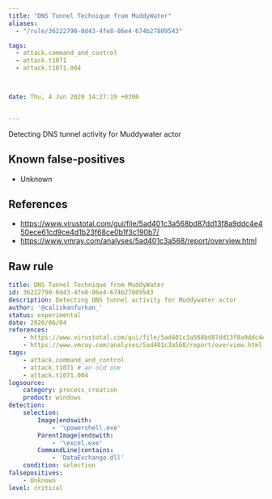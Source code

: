 ```yaml
---
title: "DNS Tunnel Technique from MuddyWater"
aliases:
  - "/rule/36222790-0d43-4fe8-86e4-674b27809543"

tags:
  - attack.command_and_control
  - attack.t1071
  - attack.t1071.004



date: Thu, 4 Jun 2020 14:27:19 +0300


---
```


Detecting DNS tunnel activity for Muddywater actor

<!--more-->


## Known false-positives

* Unknown



## References

* https://www.virustotal.com/gui/file/5ad401c3a568bd87dd13f8a9ddc4e450ece61cd9ce4d1b23f68ce0b1f3c190b7/
* https://www.vmray.com/analyses/5ad401c3a568/report/overview.html


## Raw rule
```yaml
title: DNS Tunnel Technique from MuddyWater
id: 36222790-0d43-4fe8-86e4-674b27809543
description: Detecting DNS tunnel activity for Muddywater actor
author: '@caliskanfurkan_'
status: experimental
date: 2020/06/04
references:
    - https://www.virustotal.com/gui/file/5ad401c3a568bd87dd13f8a9ddc4e450ece61cd9ce4d1b23f68ce0b1f3c190b7/
    - https://www.vmray.com/analyses/5ad401c3a568/report/overview.html
tags:
    - attack.command_and_control
    - attack.t1071 # an old one
    - attack.t1071.004
logsource:
    category: process_creation
    product: windows
detection:
    selection:
        Image|endswith:
            - '\powershell.exe'
        ParentImage|endswith:
            - '\excel.exe'
        CommandLine|contains:
            - 'DataExchange.dll'
    condition: selection
falsepositives:
    - Unknown
level: critical

```
